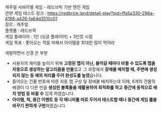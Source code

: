 캐주얼 서바이벌 게임 - 레드브릭 기반 엔진 게임 </br>
관련 게임 테스트 링크 : https://redbrick.land/detail-play?pid=ffa5a330-296a-4188-a426-fa64d3510c01  </br>
장르 : 캐주얼   </br>
플랫폼 : 레드브릭  </br>
게임 플레이어 : 1인 (싱글 플레이어) + 3인칭 시점  </br>
게임 목표 :  쫓아오는 적을 피해서 아이템을 최대한 많이 먹어라   </br>

개발하면서 신경 쓴 부분

- 사용자의 재미를 높이기 위해 **고정된 맵이 아닌, 들어갈 때마다 바뀔 수 있도록 맵을 자동으로 생성하는 알고리즘을 만들**었고 그 과정에서 **장애물 배치할 때, 주변에 생성되지 않는 등 예외 처리를 두어 완성도를 높였**습니다.
- 들어오는 건물 번호에 따른 자동 맵 구상 및 장애물 배치하는데 이때, 6개의 건물의 배경이 다 다른 만큼 **생성한 블록들을 재활용하여 최적화를 하고** **중간에 동적으로 배치 방법 등 바꿀 수** 있게 하였습니다.
- **아이템, 적, 중간 이벤트 등 각 매니저를 따로 두어서 테스트할 때나 중간에 게임 룰을 바꾸기 편하게 구현**하였습니다.
